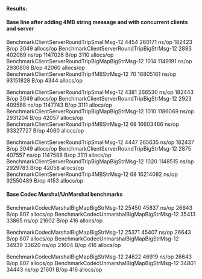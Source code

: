 #### Results: 

#### Base line after adding 4MB string message and with concurrent clients and server


BenchmarkClientServerRoundTripSmallMsg-12           	    4454	    260171 ns/op	  182423 B/op	    3049 allocs/op
BenchmarkClientServerRoundTripBigStrMsg-12          	    2883	    402069 ns/op	 1147026 B/op	    3110 allocs/op
BenchmarkClientServerRoundTripBigMapBigStrMsg-12    	    1014	   1149191 ns/op	 2930808 B/op	   42060 allocs/op
BenchmarkClientServerRoundTrip4MBStrMsg-12          	      70	  16805161 ns/op	93151828 B/op	    4344 allocs/op

BenchmarkClientServerRoundTripSmallMsg-12           	    4381	    266530 ns/op	  182443 B/op	    3049 allocs/op
BenchmarkClientServerRoundTripBigStrMsg-12          	    2923	    409588 ns/op	 1147743 B/op	    3111 allocs/op
BenchmarkClientServerRoundTripBigMapBigStrMsg-12    	    1010	   1186069 ns/op	 2931204 B/op	   42057 allocs/op
BenchmarkClientServerRoundTrip4MBStrMsg-12          	      68	  16603466 ns/op	93327727 B/op	    4060 allocs/op

BenchmarkClientServerRoundTripSmallMsg-12           	    4447	    265635 ns/op	  182437 B/op	    3049 allocs/op
BenchmarkClientServerRoundTripBigStrMsg-12          	    2875	    407557 ns/op	 1147588 B/op	    3111 allocs/op
BenchmarkClientServerRoundTripBigMapBigStrMsg-12    	    1020	   1148515 ns/op	 2929783 B/op	   42058 allocs/op
BenchmarkClientServerRoundTrip4MBStrMsg-12          	      68	  16214082 ns/op	92550489 B/op	    4153 allocs/op


#### Base Codec Marshal/UnMarshal benchmarks 

BenchmarkCodecMarshalBigMapBigStrMsg-12      	   25450	     45837 ns/op	   26643 B/op	     807 allocs/op
BenchmarkCodecUnmarshalBigMapBigStrMsg-12    	   35413	     33865 ns/op	   21602 B/op	     416 allocs/op

BenchmarkCodecMarshalBigMapBigStrMsg-12      	   25371	     45407 ns/op	   26643 B/op	     807 allocs/op
BenchmarkCodecUnmarshalBigMapBigStrMsg-12    	   34939	     33620 ns/op	   21604 B/op	     416 allocs/op

BenchmarkCodecMarshalBigMapBigStrMsg-12      	   24622	     46919 ns/op	   26643 B/op	     807 allocs/op
BenchmarkCodecUnmarshalBigMapBigStrMsg-12    	   34801	     34443 ns/op	   21601 B/op	     416 allocs/op

